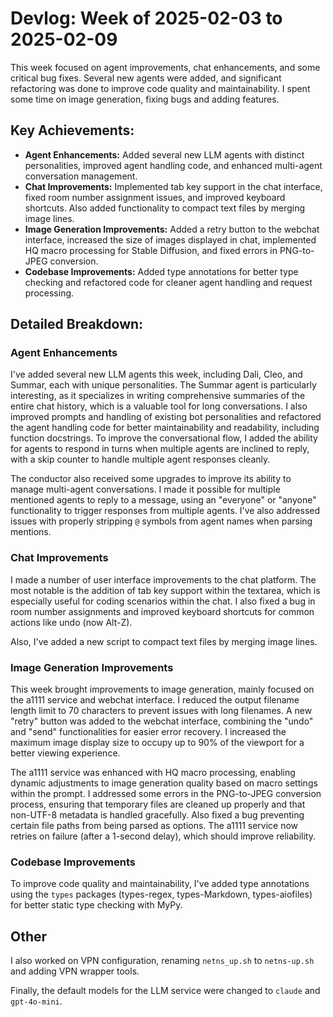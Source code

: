 # Devlog: Week of 2025-02-03 to 2025-02-09

This week focused on agent improvements, chat enhancements, and some critical bug fixes. Several new agents were added, and significant refactoring was done to improve code quality and maintainability. I spent some time on image generation, fixing bugs and adding features.

## Key Achievements:

*   **Agent Enhancements:** Added several new LLM agents with distinct personalities, improved agent handling code, and enhanced multi-agent conversation management.
*   **Chat Improvements:** Implemented tab key support in the chat interface, fixed room number assignment issues, and improved keyboard shortcuts. Also added functionality to compact text files by merging image lines.
*   **Image Generation Improvements:** Added a retry button to the webchat interface, increased the size of images displayed in chat, implemented HQ macro processing for Stable Diffusion, and fixed errors in PNG-to-JPEG conversion.
*   **Codebase Improvements:** Added type annotations for better type checking and refactored code for cleaner agent handling and request processing.

## Detailed Breakdown:

### Agent Enhancements

I've added several new LLM agents this week, including Dali, Cleo, and Summar, each with unique personalities.  The Summar agent is particularly interesting, as it specializes in writing comprehensive summaries of the entire chat history, which is a valuable tool for long conversations.  I also improved prompts and handling of existing bot personalities and refactored the agent handling code for better maintainability and readability, including function docstrings. To improve the conversational flow, I added the ability for agents to respond in turns when multiple agents are inclined to reply, with a skip counter to handle multiple agent responses cleanly.

The conductor also received some upgrades to improve its ability to manage multi-agent conversations. I made it possible for multiple mentioned agents to reply to a message, using an "everyone" or "anyone" functionality to trigger responses from multiple agents. I've also addressed issues with properly stripping `@` symbols from agent names when parsing mentions.

### Chat Improvements

I made a number of user interface improvements to the chat platform. The most notable is the addition of tab key support within the textarea, which is especially useful for coding scenarios within the chat. I also fixed a bug in room number assignments and improved keyboard shortcuts for common actions like undo (now Alt-Z).

Also, I've added a new script to compact text files by merging image lines.

### Image Generation Improvements

This week brought improvements to image generation, mainly focused on the a1111 service and webchat interface. I reduced the output filename length limit to 70 characters to prevent issues with long filenames. A new "retry" button was added to the webchat interface, combining the "undo" and "send" functionalities for easier error recovery. I increased the maximum image display size to occupy up to 90% of the viewport for a better viewing experience.

The a1111 service was enhanced with HQ macro processing, enabling dynamic adjustments to image generation quality based on macro settings within the prompt. I addressed some errors in the PNG-to-JPEG conversion process, ensuring that temporary files are cleaned up properly and that non-UTF-8 metadata is handled gracefully. Also fixed a bug preventing certain file paths from being parsed as options. The a1111 service now retries on failure (after a 1-second delay), which should improve reliability.

### Codebase Improvements

To improve code quality and maintainability, I've added type annotations using the `types` packages (types-regex, types-Markdown, types-aiofiles) for better static type checking with MyPy.

## Other

I also worked on VPN configuration, renaming `netns_up.sh` to `netns-up.sh` and adding VPN wrapper tools.

Finally, the default models for the LLM service were changed to `claude` and `gpt-4o-mini`.
